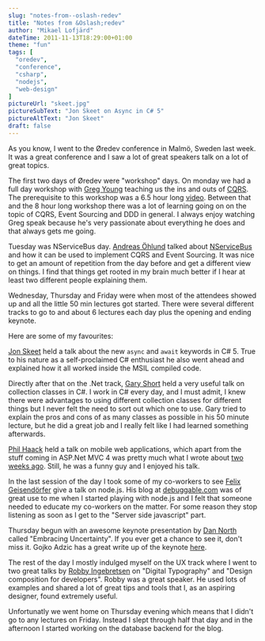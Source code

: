 ```yaml
---
slug: "notes-from--oslash-redev"
title: "Notes from &Oslash;redev"
author: "Mikael Lofjärd"
dateTime: 2011-11-13T18:29:00+01:00
theme: "fun"
tags: [
  "oredev",
  "conference",
  "csharp",
  "nodejs",
  "web-design"
]
pictureUrl: "skeet.jpg"
pictureSubText: "Jon Skeet on Async in C# 5"
pictureAltText: "Jon Skeet"
draft: false
---
```

As you know, I went to the &Oslash;redev conference in Malm&ouml;, Sweden last week. It was a great conference and I saw a lot of great speakers talk on a lot of great topics.

The first two days of &Oslash;redev were "workshop" days. On monday we had a full day workshop with [Greg Young](http://codebetter.com/gregyoung/) teaching us the ins and outs of [CQRS](http://cqrs.wordpress.com/). The prerequisite to this workshop was a 6.5 hour long [video](http://cqrs.wordpress.com/video/). Between that and the 8 hour long workshop there was a lot of learning going on on the topic of CQRS, Event Sourcing and DDD in general. I always enjoy watching Greg speak because he's very passionate about everything he does and that always gets me going.

Tuesday was NServiceBus day. [Andreas &Ouml;hlund](http://andreasohlund.net/) talked about [NServiceBus](http://www.nservicebus.com/) and how it can be used to implement CQRS and Event Sourcing. It was nice to get an amount of repetition from the day before and get a different view on things. I find that things get rooted in my brain much better if I hear at least two different people explaining them.

Wednesday, Thursday and Friday were when most of the attendees showed up and all the little 50 min lectures got started. There were several different tracks to go to and about 6 lectures each day plus the opening and ending keynote.

Here are some of my favourites:

[Jon Skeet](http://msmvps.com/blogs/jon_skeet/) held a talk about the new `async` and `await` keywords in C# 5. True to his nature as a self-proclaimed C# enthusiast he also went ahead and explained how it all worked inside the MSIL compiled code.

Directly after that on the .Net track, [Gary Short](http://garyshortblog.wordpress.com/) held a very useful talk on collection classes in C#. I work in C# every day, and I must admit, I knew there were advantages to using different collection classes for different things but I never felt the need to sort out which one to use. Gary tried to explain the pros and cons of as many classes as possible in his 50 minute lecture, but he did a great job and I really felt like I had learned something afterwards.


[Phil Haack](http://haacked.com/) held a talk on mobile web applications, which apart from the stuff coming in ASP.Net MVC 4 was pretty much what I wrote about [two weeks ago](http://lofjard.se/post/responsive-web-design). Still, he was a funny guy and I enjoyed his talk.

In the last session of the day I took some of my co-workers to see [Felix Geisend&ouml;rfer](http://twitter.com/#!/felixge) give a talk on node.js. His blog at [debuggable.com](http://debuggable.com/blog) was of great use to me when I started playing with node.js and I felt that someone needed to educate my co-workers on the matter. For some reason they stop listening as soon as I get to the "Server side javascript" part.

Thursday begun with an awesome keynote presentation by [Dan North](http://dannorth.net) called "Embracing Uncertainty". If you ever get a chance to see it, don't miss it. Gojko Adzic has a great write up of the keynote [here](http://gojko.net/2011/11/10/dan-north-at-oredev-embrace-uncertainty/).

The rest of the day I mostly indulged myself on the UX track where I went to two great talks by [Robby Ingebretsen](http://nerdplusart.com) on "Digital Typography" and "Design composition for developers". Robby was a great speaker. He used lots of examples and shared a lot of great tips and tools that I, as an aspiring designer, found extremely useful.

Unfortunatly we went home on Thursday evening which means that I didn't go to any lectures on Friday. Instead I slept through half that day and in the afternoon I started working on the database backend for the blog.
